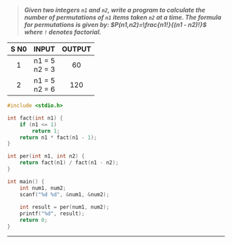 > ***Given two integers `n1` and `n2`, write a program to calculate the number of permutations of `n1` items taken `n2` at a time. The formula for permutations is given by: $P(n1,n2)=\frac{n1!}{(n1 - n2)!}​$ where `!` denotes factorial.***

| S N0 |      INPUT       | OUTPUT |
| :--: | :--------------: | :----: |
|  1   | n1 = 5<br>n2 = 3 |   60   |
|  2   | n1 = 5<br>n2 = 6 |  120   |
```c
#include <stdio.h>

int fact(int n1) {
    if (n1 <= 1)
        return 1;
    return n1 * fact(n1 - 1);
}

int per(int n1, int n2) {
    return fact(n1) / fact(n1 - n2);
}

int main() {
    int num1, num2;
    scanf("%d %d", &num1, &num2);
    
    int result = per(num1, num2);
    printf("%d", result);
    return 0;
}

```
---